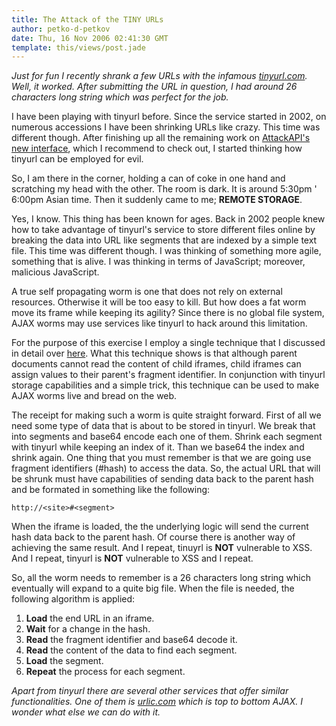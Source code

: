 ```yaml
---
title: The Attack of the TINY URLs
author: petko-d-petkov
date: Thu, 16 Nov 2006 02:41:30 GMT
template: this/views/post.jade
---
```


_Just for fun I recently shrank a few URLs with the infamous [tinyurl.com](http://tinyurl.com). Well, it worked. After submitting the URL in question, I had around 26 characters long string which was perfect for the job._

I have been playing with tinyurl before. Since the service started in 2002, on numerous accessions I have been shrinking URLs like crazy. This time was different though. After finishing up all the remaining work on [AttackAPI's new interface](https://www.gnucitizen.org/svn/attackapi/branches/2.x/demos/), which I recommend to check out, I started thinking how tinyurl can be employed for evil.

So, I am there in the corner, holding a can of coke in one hand and scratching my head with the other. The room is dark. It is around 5:30pm ' 6:00pm Asian time. Then it suddenly came to me; **REMOTE STORAGE**.

Yes, I know. This thing has been known for ages. Back in 2002 people knew how to take advantage of tinyurl's service to store different files online by breaking the data into URL like segments that are indexed by a simple text file. This time was different though. I was thinking of something more agile, something that is alive. I was thinking in terms of JavaScript; moreover, malicious JavaScript.

A true self propagating worm is one that does not rely on external resources. Otherwise it will be too easy to kill. But how does a fat worm move its frame while keeping its agility? Since there is no global file system, AJAX worms may use services like tinyurl to hack around this limitation.

For the purpose of this exercise I employ a single technique that I discussed in detail over [here](/blog/traversing-the-web). What this technique shows is that although parent documents cannot read the content of child iframes, child iframes can assign values to their parent's fragment identifier. In conjunction with tinyurl storage capabilities and a simple trick, this technique can be used to make AJAX worms live and bread on the web.

The receipt for making such a worm is quite straight forward. First of all we need some type of data that is about to be stored in tinyurl. We break that into segments and base64 encode each one of them. Shrink each segment with tinyurl while keeping an index of it. Than we base64 the index and shrink again. One thing that you must remember is that we are going use fragment identifiers (#hash) to access the data. So, the actual URL that will be shrunk must have capabilities of sending data back to the parent hash and be formated in something like the following:

	http://<site>#<segment>

When the iframe is loaded, the the underlying logic will send the current hash data back to the parent hash. Of course there is another way of achieving the same result. And I repeat, tinuyrl is **NOT** vulnerable to XSS. And I repeat, tinyurl is **NOT** vulnerable to XSS and I repeat.

So, all the worm needs to remember is a 26 characters long string which eventually will expand to a quite big file. When the file is needed, the following algorithm is applied:

1. **Load** the end URL in an iframe.
2. **Wait** for a change in the hash.
3. **Read** the fragment identifier and base64 decode it.
4. **Read** the content of the data to find each segment.
5. **Load** the segment.
6. **Repeat** the process for each segment.

_Apart from tinyurl there are several other services that offer similar functionalities. One of them is [urlic.com](http://urlic.com) which is top to bottom AJAX. I wonder what else we can do with it._
